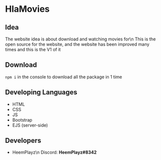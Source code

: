 # HlaMovies

## Idea
The website idea is about download and watching movies for\n
This is the open source for the website, and the website has been improved many times
and this is the V1 of it

## Download
`npm i` in the console to download all the package in 1 time

## Developing Languages 
* HTML
* CSS
* JS
* Bootstrap
* EJS (server-side)

## Developers
* HeemPlayz\n
Discord: **HeemPlayz#8342**
